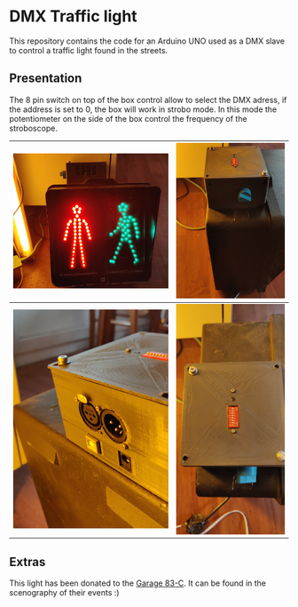 # DMX Traffic light

This repository contains the code for an Arduino UNO used as a DMX slave to control a traffic light found in the streets.

## Presentation

The 8 pin switch on top of the box control allow to select the DMX adress, if the address is set to 0, the box will work in strobo mode. In this mode the potentiometer on the side of the box control the frequency of the stroboscope.

|  ![front_traffic_light](images/IMG_20191103_165145.jpg) |  ![focus_box](images/IMG_20191103_165157.jpg) |
|---|---|
|  ![focus_box3](images/IMG_20191103_165208.jpg) |  ![focus_box2](images/IMG_20191103_165203.jpg) |

## Extras 

This light has been donated to the [Garage 83-C](https://www.facebook.com/Garage83C/). It can be found in the scenography of their events :) 
